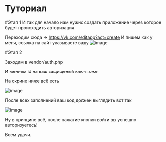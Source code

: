 # Туториал

#Этап 1
И так для начало нам нужно создать приложение через которое будет происходить авторизация

Переходим сюда -> https://vk.com/editapp?act=create
И пишем как у меня, ссылка на сайт указываете вашу
![image](https://user-images.githubusercontent.com/89999325/155029395-69609bbe-a6ee-46ad-a4e6-c5d2d8ee1e29.png)


#Этап 2

Заходим в vendor/auth.php

И меняем id на ваш защищеный ключ тоже

На скрине ниже всё есть

![image](https://user-images.githubusercontent.com/89999325/155029562-df4a13d6-3895-458d-ace0-10015cd6e462.png)

После всех заполнений ваш код должен выглядить вот так

![image](https://user-images.githubusercontent.com/89999325/155032775-34e08e70-4494-44dc-8a37-3538d6457995.png)

Ну в принципе всё, после нажатие кнопки войти вы успешно авторизуетесь!

Всем удачи.
